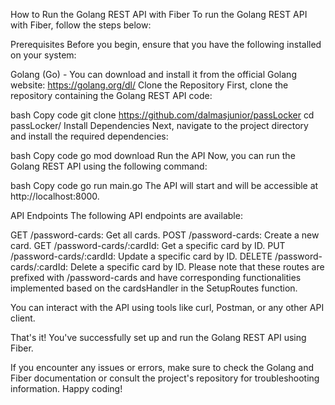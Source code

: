 How to Run the Golang REST API with Fiber
To run the Golang REST API with Fiber, follow the steps below:

Prerequisites
Before you begin, ensure that you have the following installed on your system:

Golang (Go) - You can download and install it from the official Golang website: https://golang.org/dl/
Clone the Repository
First, clone the repository containing the Golang REST API code:

bash
Copy code
git clone https://github.com/dalmasjunior/passLocker
cd passLocker/
Install Dependencies
Next, navigate to the project directory and install the required dependencies:

bash
Copy code
go mod download
Run the API
Now, you can run the Golang REST API using the following command:

bash
Copy code
go run main.go
The API will start and will be accessible at http://localhost:8000.

API Endpoints
The following API endpoints are available:

GET /password-cards: Get all cards.
POST /password-cards: Create a new card.
GET /password-cards/:cardId: Get a specific card by ID.
PUT /password-cards/:cardId: Update a specific card by ID.
DELETE /password-cards/:cardId: Delete a specific card by ID.
Please note that these routes are prefixed with /password-cards and have corresponding functionalities implemented based on the cardsHandler in the SetupRoutes function.

You can interact with the API using tools like curl, Postman, or any other API client.

That's it! You've successfully set up and run the Golang REST API using Fiber.

If you encounter any issues or errors, make sure to check the Golang and Fiber documentation or consult the project's repository for troubleshooting information. Happy coding!